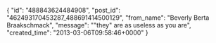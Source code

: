  {
   "id": "488843624484908",
   "post_id": "462493170453287_488691414500129",
   "from_name": "Beverly Berta Braakschmack",
   "message": "\"they\" are as useless as you are",
   "created_time": "2013-03-06T09:58:46+0000"
 }
